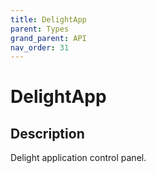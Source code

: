 ```yaml
---
title: DelightApp
parent: Types
grand_parent: API
nav_order: 31
---
```


# DelightApp

## Description

Delight application control panel.
